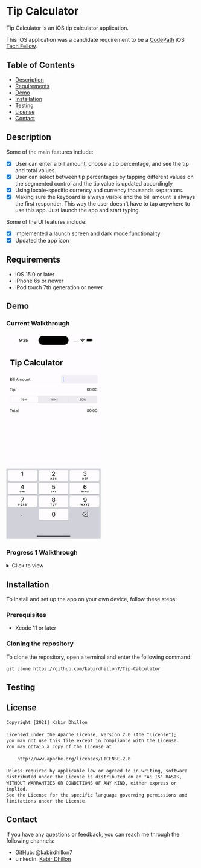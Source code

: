 # Tip Calculator

Tip Calculator is an iOS tip calculator application.

This iOS application was a candidate requirement to be a [CodePath](https://www.codepath.org) iOS [Tech Fellow](https://www.codepath.org/tech-fellow-program).

## Table of Contents

- [Description](#description)
- [Requirements](#requirements)
- [Demo](#demo)
- [Installation](#installation)
- [Testing](#testing)
- [License](#license)
- [Contact](#contact)

## Description

Some of the main features include:
* [X] User can enter a bill amount, choose a tip percentage, and see the tip and total values.
* [X] User can select between tip percentages by tapping different values on the segmented control and the tip value is updated accordingly
* [X] Using locale-specific currency and currency thousands separators.
* [X] Making sure the keyboard is always visible and the bill amount is always the first responder. This way the user doesn't have to tap anywhere to use this app. Just launch the app and start typing.

Some of the UI features include:
* [X] Implemented a launch screen and dark mode functionality
* [X] Updated the app icon

## Requirements

- iOS 15.0 or later
- iPhone 6s or newer
- iPod touch 7th generation or newer

## Demo
### Current Walkthrough

<img src='https://github.com/kabirdhillon7/Tip-Calculator/blob/main/CurrentWalkthrough.gif' width=250><br>

### Progress 1 Walkthrough
<details>
  <summary>Click to view</summary>
  
  <img src="https://github.com/kabirdhillon7/Tip-Calculator/blob/main/Walkthrough.gif" width=250><br>
</details>

## Installation

To install and set up the app on your own device, follow these steps:

### Prerequisites
- Xcode 11 or later

### Cloning the repository

To clone the repository, open a terminal and enter the following command:
```
git clone https://github.com/kabirdhillon7/Tip-Calculator
```

## Testing

## License

    Copyright [2021] Kabir Dhillon

    Licensed under the Apache License, Version 2.0 (the "License");
    you may not use this file except in compliance with the License.
    You may obtain a copy of the License at

        http://www.apache.org/licenses/LICENSE-2.0

    Unless required by applicable law or agreed to in writing, software
    distributed under the License is distributed on an "AS IS" BASIS,
    WITHOUT WARRANTIES OR CONDITIONS OF ANY KIND, either express or implied.
    See the License for the specific language governing permissions and
    limitations under the License.

## Contact

If you have any questions or feedback, you can reach me through the following channels:

- GitHub: [@kabirdhillon7](https://github.com/kabirdhillon7)
- LinkedIn: [Kabir Dhillon](https://www.linkedin.com/in/kabirdhillon/)

